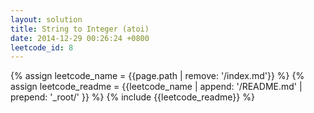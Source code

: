 ```yaml
---
layout: solution
title: String to Integer (atoi)
date: 2014-12-29 00:26:24 +0800
leetcode_id: 8
---
```

{% assign leetcode_name = {{page.path | remove: '/index.md'}}  %}
{% assign leetcode_readme = {{leetcode_name | append: '/README.md' | prepend: '_root/' }}  %}
{% include {{leetcode_readme}} %}
